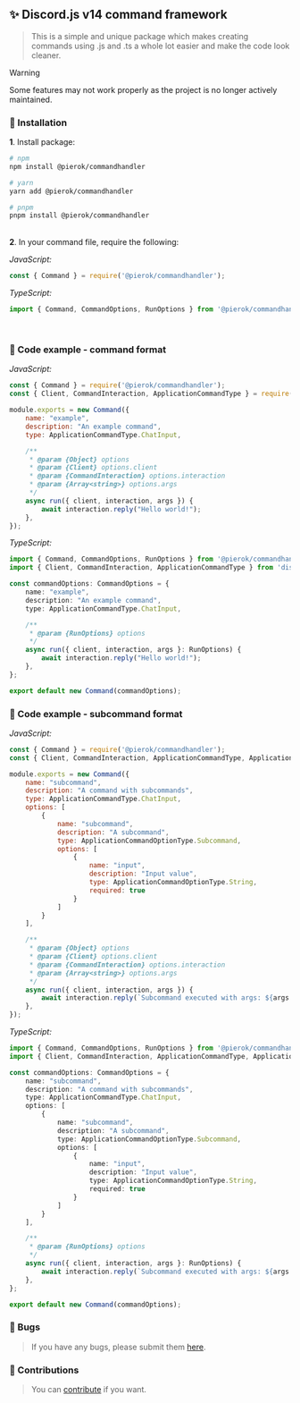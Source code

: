 ## ✨ Discord.js v14 command framework

>This is a simple and unique package which makes creating commands using .js and .ts a whole lot easier and make the code look cleaner.

> [!WARNING]
> Some features may not work properly as the project is no longer actively maintained.

### 🚀 Installation

**1**. Install package:

```bash
# npm
npm install @pierok/commandhandler

# yarn
yarn add @pierok/commandhandler

# pnpm
pnpm install @pierok/commandhandler
```

<bt></br>
**2**. In your command file, require the following:

*JavaScript:*
```js
const { Command } = require('@pierok/commandhandler');
```

*TypeScript:*
```ts
import { Command, CommandOptions, RunOptions } from '@pierok/commandhandler';
```

<bt></br>

### 📑 Code example - command format

*JavaScript:*
```js
const { Command } = require('@pierok/commandhandler');
const { Client, CommandInteraction, ApplicationCommandType } = require('discord.js');

module.exports = new Command({
    name: "example",
    description: "An example command",
    type: ApplicationCommandType.ChatInput,

    /**
     * @param {Object} options
     * @param {Client} options.client
     * @param {CommandInteraction} options.interaction
     * @param {Array<string>} options.args
     */
    async run({ client, interaction, args }) {
        await interaction.reply("Hello world!");
    },
});
```

*TypeScript:*
```ts
import { Command, CommandOptions, RunOptions } from '@pierok/commandhandler';
import { Client, CommandInteraction, ApplicationCommandType } from 'discord.js';

const commandOptions: CommandOptions = {
    name: "example",
    description: "An example command",
    type: ApplicationCommandType.ChatInput,

    /**
     * @param {RunOptions} options
     */
    async run({ client, interaction, args }: RunOptions) {
        await interaction.reply("Hello world!");
    },
};

export default new Command(commandOptions);
```

### 📑 Code example - subcommand format

*JavaScript:*
```js
const { Command } = require('@pierok/commandhandler');
const { Client, CommandInteraction, ApplicationCommandType, ApplicationCommandOptionType } = require('discord.js');

module.exports = new Command({
    name: "subcommand",
    description: "A command with subcommands",
    type: ApplicationCommandType.ChatInput,
    options: [
        {
            name: "subcommand",
            description: "A subcommand",
            type: ApplicationCommandOptionType.Subcommand,
            options: [
                {
                    name: "input",
                    description: "Input value",
                    type: ApplicationCommandOptionType.String,
                    required: true
                }
            ]
        }
    ],

    /**
     * @param {Object} options
     * @param {Client} options.client
     * @param {CommandInteraction} options.interaction
     * @param {Array<string>} options.args
     */
    async run({ client, interaction, args }) {
        await interaction.reply(`Subcommand executed with args: ${args.join(', ')}`);
    },
});
```

*TypeScript:*
```ts
import { Command, CommandOptions, RunOptions } from '@pierok/commandhandler';
import { Client, CommandInteraction, ApplicationCommandType, ApplicationCommandOptionType } from 'discord.js';

const commandOptions: CommandOptions = {
    name: "subcommand",
    description: "A command with subcommands",
    type: ApplicationCommandType.ChatInput,
    options: [
        {
            name: "subcommand",
            description: "A subcommand",
            type: ApplicationCommandOptionType.Subcommand,
            options: [
                {
                    name: "input",
                    description: "Input value",
                    type: ApplicationCommandOptionType.String,
                    required: true
                }
            ]
        }
    ],

    /**
     * @param {RunOptions} options
     */
    async run({ client, interaction, args }: RunOptions) {
        await interaction.reply(`Subcommand executed with args: ${args.join(', ')}`);
    },
};

export default new Command(commandOptions);
```

### 🔧 Bugs

> If you have any bugs, please submit them [here](https://github.com/pierokchad/commandhandler/issues).

### 🎲 Contributions

> You can [contribute](https://github.com/pierokchad/commandhandler/tree/main/docs/CONTRIBUTING.md) if you want.
